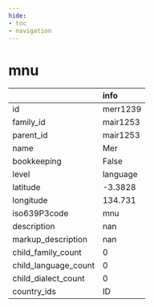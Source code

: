 ```yaml
---
hide:
- toc
- navigation
---
```

# mnu
|                      | info     |
|:---------------------|:---------|
| id                   | merr1239 |
| family_id            | mair1253 |
| parent_id            | mair1253 |
| name                 | Mer      |
| bookkeeping          | False    |
| level                | language |
| latitude             | -3.3828  |
| longitude            | 134.731  |
| iso639P3code         | mnu      |
| description          | nan      |
| markup_description   | nan      |
| child_family_count   | 0        |
| child_language_count | 0        |
| child_dialect_count  | 0        |
| country_ids          | ID       |